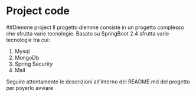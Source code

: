 # Project code
##Diemme project
Il progetto diemme consiste in un progetto complesso che sfrutta varie tecnologie.
Basato su SpringBoot 2.4 sfrutta varie tecnologie tra cui:
1. Mysql
2. MongoDb
3. Spring Security
4. Mail

Seguire attentamente le descrizioni all'interno del README.md del progetto per poyerlo avviare
